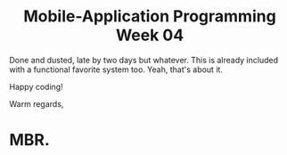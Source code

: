 <div align="center"><h1>Mobile-Application Programming Week 04</h1></div>

Done and dusted, late by two days but whatever.
This is already included with a functional favorite system too.
Yeah, that's about it.

Happy coding!

Warm regards,

<h1>MBR.</h1>

